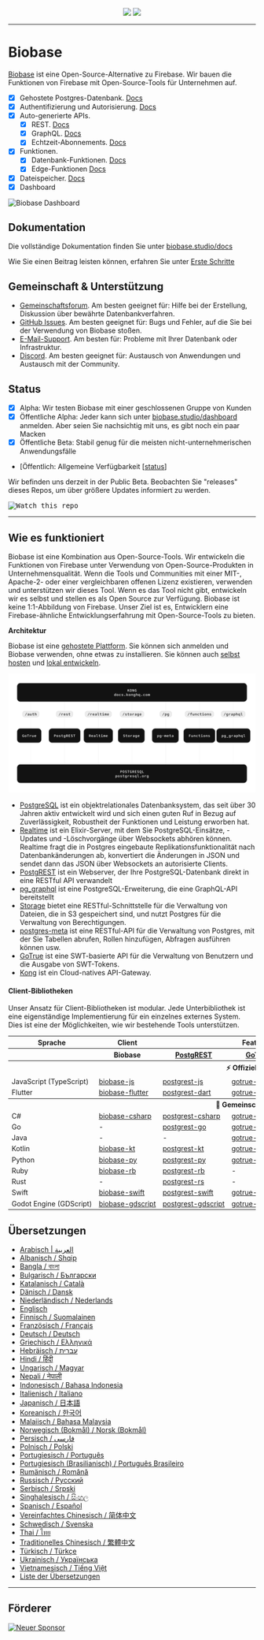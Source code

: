 <p align="center">
<img src="https://user-images.githubusercontent.com/8291514/213727234-cda046d6-28c6-491a-b284-b86c5cede25d.png#gh-light-mode-only">
<img src="https://user-images.githubusercontent.com/8291514/213727225-56186826-bee8-43b5-9b15-86e839d89393.png#gh-dark-mode-only">
</p>

---

# Biobase

[Biobase](https://biobase.studio) ist eine Open-Source-Alternative zu Firebase. Wir bauen die Funktionen von Firebase mit Open-Source-Tools für Unternehmen auf.

- [x] Gehostete Postgres-Datenbank. [Docs](https://biobase.studio/docs/guides/database)
- [x] Authentifizierung und Autorisierung. [Docs](https://biobase.studio/docs/guides/auth)
- [x] Auto-generierte APIs.
  - [x] REST. [Docs](https://biobase.studio/docs/guides/api#rest-api-overview)
  - [x] GraphQL. [Docs](https://biobase.studio/docs/guides/api#graphql-api-overview)
  - [x] Echtzeit-Abonnements. [Docs](https://biobase.studio/docs/guides/api#realtime-api-overview)
- [x] Funktionen.
  - [x] Datenbank-Funktionen. [Docs](https://biobase.studio/docs/guides/database/functions)
  - [x] Edge-Funktionen [Docs](https://biobase.studio/docs/guides/functions)
- [x] Dateispeicher. [Docs](https://biobase.studio/docs/guides/storage)
- [x] Dashboard

![Biobase Dashboard](https://raw.githubusercontent.com/biobase/biobase/master/apps/www/public/images/github/biobase-dashboard.png)

## Dokumentation

Die vollständige Dokumentation finden Sie unter [biobase.studio/docs](https://biobase.studio/docs)

Wie Sie einen Beitrag leisten können, erfahren Sie unter [Erste Schritte](../DEVELOPERS.md)

## Gemeinschaft &amp; Unterstützung

- [Gemeinschaftsforum](https://github.com/biobase-ai/biobase/discussions). Am besten geeignet für: Hilfe bei der Erstellung, Diskussion über bewährte Datenbankverfahren.
- [GitHub Issues](https://github.com/biobase-ai/biobase/issues). Am besten geeignet für: Bugs und Fehler, auf die Sie bei der Verwendung von Biobase stoßen.
- [E-Mail-Support](https://biobase.studio/docs/support#business-support). Am besten für: Probleme mit Ihrer Datenbank oder Infrastruktur.
- [Discord](https://discord.biobase.studio). Am besten geeignet für: Austausch von Anwendungen und Austausch mit der Community.

## Status

- [x] Alpha: Wir testen Biobase mit einer geschlossenen Gruppe von Kunden
- [x] Öffentliche Alpha: Jeder kann sich unter [biobase.studio/dashboard](https://biobase.studio/dashboard) anmelden. Aber seien Sie nachsichtig mit uns, es gibt noch ein paar Macken
- [x] Öffentliche Beta: Stabil genug für die meisten nicht-unternehmerischen Anwendungsfälle
- [Öffentlich: Allgemeine Verfügbarkeit [[status](https://biobase.studio/docs/guides/getting-started/features#feature-status)]

Wir befinden uns derzeit in der Public Beta. Beobachten Sie "releases" dieses Repos, um über größere Updates informiert zu werden.

<kbd><img src="https://raw.githubusercontent.com/biobase/biobase/d5f7f413ab356dc1a92075cb3cee4e40a957d5b1/web/static/watch-repo.gif" alt="Watch this repo"/></kbd>

---

## Wie es funktioniert

Biobase ist eine Kombination aus Open-Source-Tools. Wir entwickeln die Funktionen von Firebase unter Verwendung von Open-Source-Produkten in Unternehmensqualität. Wenn die Tools und Communities mit einer MIT-, Apache-2- oder einer vergleichbaren offenen Lizenz existieren, verwenden und unterstützen wir dieses Tool. Wenn es das Tool nicht gibt, entwickeln wir es selbst und stellen es als Open Source zur Verfügung. Biobase ist keine 1:1-Abbildung von Firebase. Unser Ziel ist es, Entwicklern eine Firebase-ähnliche Entwicklungserfahrung mit Open-Source-Tools zu bieten.

**Architektur**

Biobase ist eine [gehostete Plattform](https://biobase.studio/dashboard). Sie können sich anmelden und Biobase verwenden, ohne etwas zu installieren.
Sie können auch [selbst hosten](https://biobase.studio/docs/guides/hosting/overview) und [lokal entwickeln](https://biobase.studio/docs/guides/local-development).

![Architektur](https://github.com/biobase-ai/biobase/blob/master/apps/docs/public/img/biobase-architecture.svg)

- [PostgreSQL](https://www.postgresql.org/) ist ein objektrelationales Datenbanksystem, das seit über 30 Jahren aktiv entwickelt wird und sich einen guten Ruf in Bezug auf Zuverlässigkeit, Robustheit der Funktionen und Leistung erworben hat.
- [Realtime](https://github.com/biobase/realtime) ist ein Elixir-Server, mit dem Sie PostgreSQL-Einsätze, -Updates und -Löschvorgänge über Websockets abhören können. Realtime fragt die in Postgres eingebaute Replikationsfunktionalität nach Datenbankänderungen ab, konvertiert die Änderungen in JSON und sendet dann das JSON über Websockets an autorisierte Clients.
- [PostgREST](http://postgrest.org/) ist ein Webserver, der Ihre PostgreSQL-Datenbank direkt in eine RESTful API verwandelt
- [pg_graphql](http://github.com/biobase/pg_graphql/) ist eine PostgreSQL-Erweiterung, die eine GraphQL-API bereitstellt
- [Storage](https://github.com/biobase/storage-api) bietet eine RESTful-Schnittstelle für die Verwaltung von Dateien, die in S3 gespeichert sind, und nutzt Postgres für die Verwaltung von Berechtigungen.
- [postgres-meta](https://github.com/biobase/postgres-meta) ist eine RESTful-API für die Verwaltung von Postgres, mit der Sie Tabellen abrufen, Rollen hinzufügen, Abfragen ausführen können usw.
- [GoTrue](https://github.com/netlify/gotrue) ist eine SWT-basierte API für die Verwaltung von Benutzern und die Ausgabe von SWT-Tokens.
- [Kong](https://github.com/Kong/kong) ist ein Cloud-natives API-Gateway.

#### Client-Bibliotheken

Unser Ansatz für Client-Bibliotheken ist modular. Jede Unterbibliothek ist eine eigenständige Implementierung für ein einzelnes externes System. Dies ist eine der Möglichkeiten, wie wir bestehende Tools unterstützen.

<table style="table-layout:fixed; white-space: nowrap;">
  <tr>
    <th>Sprache</th>
    <th>Client</th>
    <th colspan="5">Feature-Clients (gebündelt im Biobase-Client)</th>
  </tr>
  
  <tr>
    <th></th>
    <th>Biobase</th>
    <th><a href="https://github.com/postgrest/postgrest" target="_blank" rel="noopener noreferrer">PostgREST</a></th>
    <th><a href="https://github.com/biobase/gotrue" target="_blank" rel="noopener noreferrer">GoTrue</a></th>
    <th><a href="https://github.com/biobase/realtime" target="_blank" rel="noopener noreferrer">Realtime</a></th>
    <th><a href="https://github.com/biobase/storage-api" target="_blank" rel="noopener noreferrer">Storage</a></th>
    <th>Functions</th>
  </tr>
  <!-- TEMPLATE FOR NEW ROW -->
  <!-- START ROW
  <tr>
    <td>lang</td>
    <td><a href="https://github.com/biobase-community/biobase-lang" target="_blank" rel="noopener noreferrer">biobase-lang</a></td>
    <td><a href="https://github.com/biobase-community/postgrest-lang" target="_blank" rel="noopener noreferrer">postgrest-lang</a></td>
    <td><a href="https://github.com/biobase-community/gotrue-lang" target="_blank" rel="noopener noreferrer">gotrue-lang</a></td>
    <td><a href="https://github.com/biobase-community/realtime-lang" target="_blank" rel="noopener noreferrer">realtime-lang</a></td>
    <td><a href="https://github.com/biobase-community/storage-lang" target="_blank" rel="noopener noreferrer">storage-lang</a></td>
  </tr>
  END ROW -->
  
  <th colspan="7">⚡️ Offiziell ⚡️</th>
  
  <tr>
    <td>JavaScript (TypeScript)</td>
    <td><a href="https://github.com/biobase-ai/biobase-js" target="_blank" rel="noopener noreferrer">biobase-js</a></td>
    <td><a href="https://github.com/biobase/postgrest-js" target="_blank" rel="noopener noreferrer">postgrest-js</a></td>
    <td><a href="https://github.com/biobase/gotrue-js" target="_blank" rel="noopener noreferrer">gotrue-js</a></td>
    <td><a href="https://github.com/biobase/realtime-js" target="_blank" rel="noopener noreferrer">realtime-js</a></td>
    <td><a href="https://github.com/biobase/storage-js" target="_blank" rel="noopener noreferrer">storage-js</a></td>
    <td><a href="https://github.com/biobase/functions-js" target="_blank" rel="noopener noreferrer">functions-js</a></td>
  </tr>
    <tr>
    <td>Flutter</td>
    <td><a href="https://github.com/biobase-ai/biobase-flutter" target="_blank" rel="noopener noreferrer">biobase-flutter</a></td>
    <td><a href="https://github.com/biobase/postgrest-dart" target="_blank" rel="noopener noreferrer">postgrest-dart</a></td>
    <td><a href="https://github.com/biobase/gotrue-dart" target="_blank" rel="noopener noreferrer">gotrue-dart</a></td>
    <td><a href="https://github.com/biobase/realtime-dart" target="_blank" rel="noopener noreferrer">realtime-dart</a></td>
    <td><a href="https://github.com/biobase/storage-dart" target="_blank" rel="noopener noreferrer">storage-dart</a></td>
    <td><a href="https://github.com/biobase/functions-dart" target="_blank" rel="noopener noreferrer">functions-dart</a></td>
  </tr>
  
  <th colspan="7">💚 Gemeinschaft 💚</th>
  
  <tr>
    <td>C#</td>
    <td><a href="https://github.com/biobase-community/biobase-csharp" target="_blank" rel="noopener noreferrer">biobase-csharp</a></td>
    <td><a href="https://github.com/biobase-community/postgrest-csharp" target="_blank" rel="noopener noreferrer">postgrest-csharp</a></td>
    <td><a href="https://github.com/biobase-community/gotrue-csharp" target="_blank" rel="noopener noreferrer">gotrue-csharp</a></td>
    <td><a href="https://github.com/biobase-community/realtime-csharp" target="_blank" rel="noopener noreferrer">realtime-csharp</a></td>
    <td><a href="https://github.com/biobase-community/storage-csharp" target="_blank" rel="noopener noreferrer">storage-csharp</a></td>
    <td><a href="https://github.com/biobase-community/functions-csharp" target="_blank" rel="noopener noreferrer">functions-csharp</a></td>
  </tr>
  <tr>
    <td>Go</td>
    <td>-</td>
    <td><a href="https://github.com/biobase-community/postgrest-go" target="_blank" rel="noopener noreferrer">postgrest-go</a></td>
    <td><a href="https://github.com/biobase-community/gotrue-go" target="_blank" rel="noopener noreferrer">gotrue-go</a></td>
    <td>-</td>
    <td><a href="https://github.com/biobase-community/storage-go" target="_blank" rel="noopener noreferrer">storage-go</a></td>
    <td><a href="https://github.com/biobase-community/functions-go" target="_blank" rel="noopener noreferrer">functions-go</a></td>
  </tr>
  <tr>
    <td>Java</td>
    <td>-</td>
    <td>-</td>
    <td><a href="https://github.com/biobase-community/gotrue-java" target="_blank" rel="noopener noreferrer">gotrue-java</a></td>
    <td>-</td>
    <td><a href="https://github.com/biobase-community/storage-java" target="_blank" rel="noopener noreferrer">storage-java</a></td>
    <td>-</td>
  </tr>
  <tr>
    <td>Kotlin</td>
    <td><a href="https://github.com/biobase-community/biobase-kt" target="_blank" rel="noopener noreferrer">biobase-kt</a></td>
    <td><a href="https://github.com/biobase-community/biobase-kt/tree/master/Postgrest" target="_blank" rel="noopener noreferrer">postgrest-kt</a></td>
    <td><a href="https://github.com/biobase-community/biobase-kt/tree/master/GoTrue" target="_blank" rel="noopener noreferrer">gotrue-kt</a></td>
    <td><a href="https://github.com/biobase-community/biobase-kt/tree/master/Realtime" target="_blank" rel="noopener noreferrer">realtime-kt</a></td>
    <td><a href="https://github.com/biobase-community/biobase-kt/tree/master/Storage" target="_blank" rel="noopener noreferrer">storage-kt</a></td>
    <td><a href="https://github.com/biobase-community/biobase-kt/tree/master/Functions" target="_blank" rel="noopener noreferrer">functions-kt</a></td>
  </tr>
  <tr>
    <td>Python</td>
    <td><a href="https://github.com/biobase-community/biobase-py" target="_blank" rel="noopener noreferrer">biobase-py</a></td>
    <td><a href="https://github.com/biobase-community/postgrest-py" target="_blank" rel="noopener noreferrer">postgrest-py</a></td>
    <td><a href="https://github.com/biobase-community/gotrue-py" target="_blank" rel="noopener noreferrer">gotrue-py</a></td>
    <td><a href="https://github.com/biobase-community/realtime-py" target="_blank" rel="noopener noreferrer">realtime-py</a></td>
    <td><a href="https://github.com/biobase-community/storage-py" target="_blank" rel="noopener noreferrer">storage-py</a></td>
    <td><a href="https://github.com/biobase-community/functions-py" target="_blank" rel="noopener noreferrer">functions-py</a></td>
  </tr>
  <tr>
    <td>Ruby</td>
    <td><a href="https://github.com/biobase-community/biobase-rb" target="_blank" rel="noopener noreferrer">biobase-rb</a></td>
    <td><a href="https://github.com/biobase-community/postgrest-rb" target="_blank" rel="noopener noreferrer">postgrest-rb</a></td>
    <td>-</td>
    <td>-</td>
    <td>-</td>
    <td>-</td>
  </tr>
  <tr>
    <td>Rust</td>
    <td>-</td>
    <td><a href="https://github.com/biobase-community/postgrest-rs" target="_blank" rel="noopener noreferrer">postgrest-rs</a></td>
    <td>-</td>
    <td>-</td>
    <td>-</td>
    <td>-</td>
  </tr>
  <tr>
    <td>Swift</td>
    <td><a href="https://github.com/biobase-community/biobase-swift" target="_blank" rel="noopener noreferrer">biobase-swift</a></td>
    <td><a href="https://github.com/biobase-community/postgrest-swift" target="_blank" rel="noopener noreferrer">postgrest-swift</a></td>
    <td><a href="https://github.com/biobase-community/gotrue-swift" target="_blank" rel="noopener noreferrer">gotrue-swift</a></td>
    <td><a href="https://github.com/biobase-community/realtime-swift" target="_blank" rel="noopener noreferrer">realtime-swift</a></td>
    <td><a href="https://github.com/biobase-community/storage-swift" target="_blank" rel="noopener noreferrer">storage-swift</a></td>
    <td><a href="https://github.com/biobase-community/functions-swift" target="_blank" rel="noopener noreferrer">functions-swift</a></td>
  </tr>
  <tr>
    <td>Godot Engine (GDScript)</td>
    <td><a href="https://github.com/biobase-community/godot-engine.biobase" target="_blank" rel="noopener noreferrer">biobase-gdscript</a></td>
    <td><a href="https://github.com/biobase-community/postgrest-gdscript" target="_blank" rel="noopener noreferrer">postgrest-gdscript</a></td>
    <td><a href="https://github.com/biobase-community/gotrue-gdscript" target="_blank" rel="noopener noreferrer">gotrue-gdscript</a></td>
    <td><a href="https://github.com/biobase-community/realtime-gdscript" target="_blank" rel="noopener noreferrer">realtime-gdscript</a></td>
    <td><a href="https://github.com/biobase-community/storage-gdscript" target="_blank" rel="noopener noreferrer">storage-gdscript</a></td>
    <td><a href="https://github.com/biobase-community/functions-gdscript" target="_blank" rel="noopener noreferrer">functions-gdscript</a></td>
  </tr>
  
</table>

<!--- Remove this list if you're translating to another language, it's hard to keep updated across multiple files-->
<!--- Keep only the link to the list of translation files-->

## Übersetzungen

- [Arabisch | العربية](/i18n/README.ar.md)
- [Albanisch / Shqip](/i18n/README.sq.md)
- [Bangla / বাংলা](/i18n/README.bn.md)
- [Bulgarisch / Български](/i18n/README.bg.md)
- [Katalanisch / Català](/i18n/README.ca.md)
- [Dänisch / Dansk](/i18n/README.da.md)
- [Niederländisch / Nederlands](/i18n/README.nl.md)
- [Englisch](https://github.com/biobase-ai/biobase)
- [Finnisch / Suomalainen](/i18n/README.fi.md)
- [Französisch / Français](/i18n/README.fr.md)
- [Deutsch / Deutsch](/i18n/README.de.md)
- [Griechisch / Ελληνικά](/i18n/README.gr.md)
- [Hebräisch / עברית](/i18n/README.he.md)
- [Hindi / हिंदी](/i18n/README.hi.md)
- [Ungarisch / Magyar](/i18n/README.hu.md)
- [Nepali / नेपाली](/i18n/README.ne.md)
- [Indonesisch / Bahasa Indonesia](/i18n/README.id.md)
- [Italienisch / Italiano](/i18n/README.it.md)
- [Japanisch / 日本語](/i18n/README.jp.md)
- [Koreanisch / 한국어](/i18n/README.ko.md)
- [Malaiisch / Bahasa Malaysia](/i18n/README.ms.md)
- [Norwegisch (Bokmål) / Norsk (Bokmål)](/i18n/README.nb-no.md)
- [Persisch / فارسی](/i18n/README.fa.md)
- [Polnisch / Polski](/i18n/README.pl.md)
- [Portugiesisch / Português](/i18n/README.pt.md)
- [Portugiesisch (Brasilianisch) / Português Brasileiro](/i18n/README.pt-br.md)
- [Rumänisch / Română](/i18n/README.ro.md)
- [Russisch / Pусский](/i18n/README.ru.md)
- [Serbisch / Srpski](/i18n/README.sr.md)
- [Singhalesisch / සිංහල](/i18n/README.si.md)
- [Spanisch / Español](/i18n/README.es.md)
- [Vereinfachtes Chinesisch / 简体中文](/i18n/README.zh-cn.md)
- [Schwedisch / Svenska](/i18n/README.sv.md)
- [Thai / ไทย](/i18n/README.th.md)
- [Traditionelles Chinesisch / 繁體中文](/i18n/README.zh-tw.md)
- [Türkisch / Türkçe](/i18n/README.tr.md)
- [Ukrainisch / Українська](/i18n/README.uk.md)
- [Vietnamesisch / Tiếng Việt](/i18n/README.vi-vn.md)
- [Liste der Übersetzungen](/i18n/languages.md) <!--- Keep only this -->

---

## Förderer

[![Neuer Sponsor](https://user-images.githubusercontent.com/10214025/90518111-e74bbb00-e198-11ea-8f88-c9e3c1aa4b5b.png)](https://github.com/sponsors/biobase)
